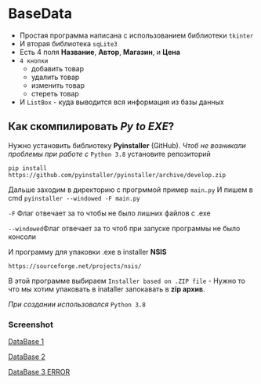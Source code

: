 # BaseData
- Простая программа написана с использованием библиотеки `tkinter`
- И вторая библиотека `sqLite3`
- Есть 4 поля **Название**, **Автор**, **Магазин**, и **Цена**
- `4 кнопки` 
    + добавить товар
    + удалить товар
    + изменить товар
    + стереть товар
 - И `ListBox` - куда выводится вся информация из базы данных


## Как скомпилировать *Py to EXE*? 
    
Нужно установить библиотеку  **Pyinstaller**  (GitHub).
*Чтоб не возникали проблемы при работе с* `Python 3.8` установите репозиторий

	pip install https://github.com/pyinstaller/pyinstaller/archive/develop.zip
Дальше заходим в директорию с прогрммой пример `main.py`
   И пишем в cmd `pyinstaller --windowed -F main.py`
   
`-F` Флаг отвечает за то чтобы не было лишних файлов с .exe 

`--windowed`Флаг отвечает за то чтоб при запуске программы не было консоли
    
И программу для упаковки .exe в installer   **NSIS**

	https://sourceforge.net/projects/nsis/ 

В этой программе выбираем `Installer based on .ZIP file` - Нужно то что мы хотим упаковать в inataller запокавать в **zip архив**.

*При создании использовался* `Python 3.8`

### Screenshot

[DataBase 1](https://i.imgur.com/p0GcQNG.png "DataBase 1")

[DataBase 2](https://i.imgur.com/sdJbvXX.png "DataBase 2")

[DataBase 3 ERROR](https://i.imgur.com/E1dW31j.png "DataBase 3 ERROR")


